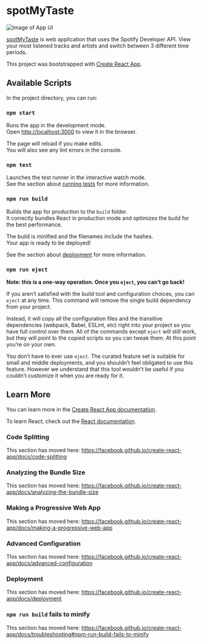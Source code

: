 # spotMyTaste

![Image of App UI](https://lh3.googleusercontent.com/acbEnFIaxX0mF5H5dt7vvCSjNOOUxlfwurJBnz-pZqZdOdO7CrtcL62Dlkzlzwr0HDD0sQUAunNjOUW54Ottwm66PH890NX7i3xtIiQFmBpbp0CdPaMob6N-Mspt4xBz3Xa0-3mZBWFtuIeN8JcOF3qyXkPs-Az0xlbX8HvEltDxAVem7x6Te6JRnd5GDpyCO8o46z5q0A7ARQNFgZpCIO3KYM2-wKUPn18584ZeQw5qtsnVLUES-MIwlSsqt0y9umKZwpAudOARHr3a9iltv1I616R2hdysjlmzya7xTL6xrH-LLFlKZbpKynUNwdqO0SCjQ_is9AfJs9DrWwDh5rxoVuskA3ViEX1MRrOWWjchs3aMZEnHnV-1JmI_M_tyTP53ePNZYBWjFOVDM_EvHY11N1U1_Jc2mm_QFWOSCrncJYolgMroJlpRWen8Xxl4RDSHel-VKuiL0hwB-m1mx_CtL1ZEO4agLfLQi4575IKuHM_wTvMcsYVM3JGj43ztqAm3fYKyXxDD5b1iszeBvVU75-KleJjeBtCmuyPuv_wDN-6uLQiYKezF6IgiHp4V_rXPx6nWN0r2RGlOr-3Lvftye4sxBOkOxv8KDMTiYjpeI8OQ0CCvpc53XbQkvRF36PqJrq5F7AjiFTPEt7XVv9rgGWjPI9PTbmAtFXdu-7ZQkQKVXIA7vzOcyICj=s1000-no?authuser=0)



[spotMyTaste](https://ggmele1.github.io/spotify-stats/) is web application that uses the Spotify Developer API. View your most listened tracks and artists and switch between 3 different time periods.

This project was bootstrapped with [Create React App](https://github.com/facebook/create-react-app).

## Available Scripts

In the project directory, you can run:

### `npm start`

Runs the app in the development mode.<br />
Open [http://localhost:3000](http://localhost:3000) to view it in the browser.

The page will reload if you make edits.<br />
You will also see any lint errors in the console.

### `npm test`

Launches the test runner in the interactive watch mode.<br />
See the section about [running tests](https://facebook.github.io/create-react-app/docs/running-tests) for more information.

### `npm run build`

Builds the app for production to the `build` folder.<br />
It correctly bundles React in production mode and optimizes the build for the best performance.

The build is minified and the filenames include the hashes.<br />
Your app is ready to be deployed!

See the section about [deployment](https://facebook.github.io/create-react-app/docs/deployment) for more information.

### `npm run eject`

**Note: this is a one-way operation. Once you `eject`, you can’t go back!**

If you aren’t satisfied with the build tool and configuration choices, you can `eject` at any time. This command will remove the single build dependency from your project.

Instead, it will copy all the configuration files and the transitive dependencies (webpack, Babel, ESLint, etc) right into your project so you have full control over them. All of the commands except `eject` will still work, but they will point to the copied scripts so you can tweak them. At this point you’re on your own.

You don’t have to ever use `eject`. The curated feature set is suitable for small and middle deployments, and you shouldn’t feel obligated to use this feature. However we understand that this tool wouldn’t be useful if you couldn’t customize it when you are ready for it.

## Learn More

You can learn more in the [Create React App documentation](https://facebook.github.io/create-react-app/docs/getting-started).

To learn React, check out the [React documentation](https://reactjs.org/).

### Code Splitting

This section has moved here: https://facebook.github.io/create-react-app/docs/code-splitting

### Analyzing the Bundle Size

This section has moved here: https://facebook.github.io/create-react-app/docs/analyzing-the-bundle-size

### Making a Progressive Web App

This section has moved here: https://facebook.github.io/create-react-app/docs/making-a-progressive-web-app

### Advanced Configuration

This section has moved here: https://facebook.github.io/create-react-app/docs/advanced-configuration

### Deployment

This section has moved here: https://facebook.github.io/create-react-app/docs/deployment

### `npm run build` fails to minify

This section has moved here: https://facebook.github.io/create-react-app/docs/troubleshooting#npm-run-build-fails-to-minify
